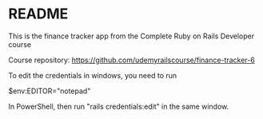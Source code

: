 # README

This is the finance tracker app from the Complete Ruby on Rails Developer course

Course repository: https://github.com/udemyrailscourse/finance-tracker-6

To edit the credentials in windows, you need to run

$env:EDITOR="notepad"

In PowerShell, then run "rails credentials:edit" in the same window.
